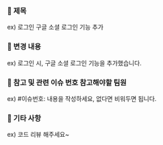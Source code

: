 ### 📌 제목
ex) 로그인 구글 소셜 로그인 기능 추가

### 📌 변경 내용
ex) 로그인 시, 구글 소셜 로그인 기능을 추가했습니다. 

### 📌 참고 및 관련 이슈 번호 참고해야할 팀원
ex) #이슈번호: 내용을 작성하세요, 없다면 비워두면 됩니다.

### 📌 기타 사항
ex) 코드 리뷰 해주세요~
